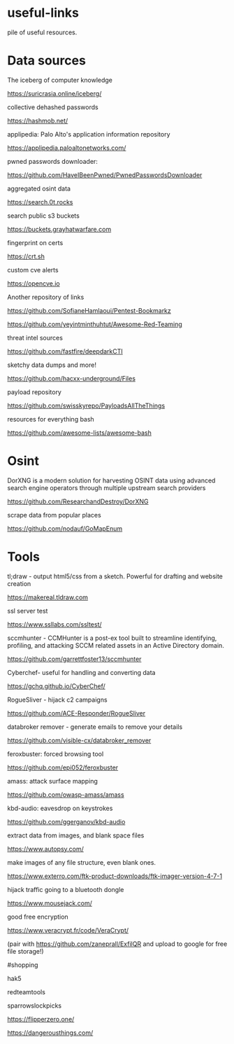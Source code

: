 # useful-links
pile of useful resources. 


# Data sources

The iceberg of computer knowledge

https://suricrasia.online/iceberg/

collective dehashed passwords

https://hashmob.net/

applipedia: Palo Alto's application information repository

https://applipedia.paloaltonetworks.com/

pwned passwords downloader:

https://github.com/HaveIBeenPwned/PwnedPasswordsDownloader

aggregated osint data

https://search.0t.rocks

search public s3 buckets

https://buckets.grayhatwarfare.com

fingerprint on certs

https://crt.sh

custom cve alerts

https://opencve.io

Another repository of links

https://github.com/SofianeHamlaoui/Pentest-Bookmarkz

https://github.com/yeyintminthuhtut/Awesome-Red-Teaming


threat intel sources

https://github.com/fastfire/deepdarkCTI

sketchy data dumps and more!

https://github.com/hacxx-underground/Files


payload repository

https://github.com/swisskyrepo/PayloadsAllTheThings

resources for everything bash

https://github.com/awesome-lists/awesome-bash

# Osint
DorXNG is a modern solution for harvesting OSINT data using advanced search engine operators through multiple upstream search providers

https://github.com/ResearchandDestroy/DorXNG

scrape data from popular places

https://github.com/nodauf/GoMapEnum

# Tools
tl;draw - output html5/css from a sketch. Powerful for drafting and website creation

https://makereal.tldraw.com

ssl server test

https://www.ssllabs.com/ssltest/

sccmhunter - CCMHunter is a post-ex tool built to streamline identifying, profiling, and attacking SCCM related assets in an Active Directory domain.

https://github.com/garrettfoster13/sccmhunter

Cyberchef- useful for handling and converting data

https://gchq.github.io/CyberChef/

RogueSliver - hijack c2 campaigns

https://github.com/ACE-Responder/RogueSliver

databroker remover - generate emails to remove your details 

https://github.com/visible-cx/databroker_remover

feroxbuster: forced browsing tool

https://github.com/epi052/feroxbuster

amass: attack surface mapping

https://github.com/owasp-amass/amass

kbd-audio: eavesdrop on keystrokes

https://github.com/ggerganov/kbd-audio



extract data from images, and blank space files

https://www.autopsy.com/

make images of any file structure, even blank ones. 

https://www.exterro.com/ftk-product-downloads/ftk-imager-version-4-7-1

hijack traffic going to a bluetooth dongle

https://www.mousejack.com/

good free encryption

https://www.veracrypt.fr/code/VeraCrypt/

(pair with https://github.com/zaneprall/ExfilQR and upload to google for free file storage!)

#shopping

hak5

redteamtools

sparrowslockpicks

https://flipperzero.one/

https://dangerousthings.com/
